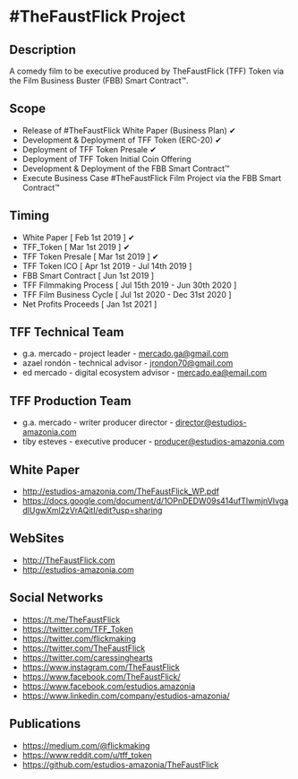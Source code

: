 ﻿#TheFaustFlick Project
=====================

Description
-----
A comedy film to be executive produced by TheFaustFlick (TFF) Token via the Film Business Buster (FBB) Smart Contract™.

Scope
-----
 - Release of #TheFaustFlick White Paper (Business Plan) ✔
 - Development & Deployment of TFF Token (ERC-20) ✔
 - Deployment of TFF Token Presale  ✔
 - Deployment of TFF Token Initial Coin Offering
 - Development & Deployment of the FBB Smart Contract™
 - Execute Business Case #TheFaustFlick Film Project via the FBB Smart Contract™

 Timing
 ------
 - White Paper              [ Feb  1st 2019 ] ✔
 - TFF_Token                [ Mar  1st 2019 ] ✔
 - TFF Token Presale        [ Mar  1st 2019 ] ✔
 - TFF Token ICO            [ Apr  1st 2019 - Jul 14th 2019 ]
 - FBB Smart Contract       [ Jun  1st 2019 ]
 - TFF Filmmaking Process   [ Jul 15th 2019 - Jun 30th 2020 ]
 - TFF Film Business Cycle  [ Jul  1st 2020 - Dec 31st 2020 ]
 - Net Profits Proceeds     [ Jan  1st 2021 ]

 TFF Technical Team
 ------------------
 - g.a. mercado - project leader             - mercado.ga@gmail.com
 - azael rondón - technical advisor       - jrondon70@gmail.com
 - ed mercado   - digital ecosystem advisor  - mercado.ea@email.com

 TFF Production Team
 -------------------
 - g.a. mercado - writer producer director - director@estudios-amazonia.com
 - tiby esteves - executive producer       - producer@estudios-amazonia.com

 White Paper
 -----------
 - http://estudios-amazonia.com/TheFaustFlick_WP.pdf
 - https://docs.google.com/document/d/1OPnDEDW09s414ufTlwmjnVIvgadlUgwXml2zVrAQitI/edit?usp=sharing

 WebSites
 ---------------
 - http://TheFaustFlick.com
 - http://estudios-amazonia.com

 Social Networks
 ---------------
 - https://t.me/TheFaustFlick
 - https://twitter.com/TFF_Token
 - https://twitter.com/flickmaking
 - https://twitter.com/TheFaustFlick
 - https://twitter.com/caressinghearts
 - https://www.instagram.com/TheFaustFlick
 - https://www.facebook.com/TheFaustFlick/
 - https://www.facebook.com/estudios.amazonia
 - https://www.linkedin.com/company/estudios-amazonia/

 Publications
 ------------
 - https://medium.com/@flickmaking
 - https://www.reddit.com/u/tff_token
 - https://github.com/estudios-amazonia/TheFaustFlick
